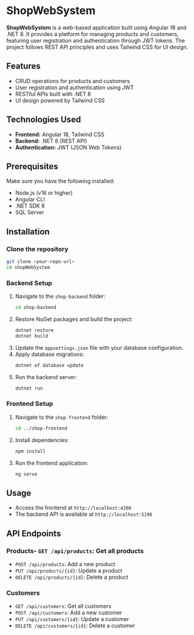 # ShopWebSystem

**ShopWebSystem** is a web-based application built using Angular 18 and .NET 8. It provides a platform for managing products and customers, featuring user registration and authentication through JWT tokens. The project follows REST API principles and uses Tailwind CSS for UI design.

## Features
- CRUD operations for products and customers
- User registration and authentication using JWT
- RESTful APIs built with .NET 8
- UI design powered by Tailwind CSS

## Technologies Used
- **Frontend:** Angular 18, Tailwind CSS
- **Backend:** .NET 8 (REST API)
- **Authentication:** JWT (JSON Web Tokens)

## Prerequisites
Make sure you have the following installed:
- Node.js (v16 or higher)
- Angular CLI
- .NET SDK 8
- SQL Server

## Installation
### Clone the repository
```bash
git clone <your-repo-url>
cd shopWebSystem
```

### Backend Setup
1. Navigate to the `shop-backend` folder:
   ```bash
   cd shop-backend
   ```
2. Restore NuGet packages and build the project:
   ```bash
   dotnet restore
   dotnet build
   ```
3. Update the `appsettings.json` file with your database configuration.
4. Apply database migrations:
   ```bash
   dotnet ef database update
   ```
5. Run the backend server:
   ```bash
   dotnet run
   ```

### Frontend Setup
1. Navigate to the `shop-frontend` folder:
   ```bash
   cd ../shop-frontend
   ```
2. Install dependencies:
   ```bash
   npm install
   ```
3. Run the frontend application:
   ```bash
   ng serve
   ```

## Usage
- Access the frontend at `http://localhost:4200`
- The backend API is available at `http://localhost:5196`

## API Endpoints

### Products- `GET /api/products`: Get all products
- `POST /api/products`: Add a new product
- `PUT /api/products/{id}`: Update a product
- `DELETE /api/products/{id}`: Delete a product

### Customers
- `GET /api/customers`: Get all customers
- `POST /api/customers`: Add a new customer
- `PUT /api/customers/{id}`: Update a customer
- `DELETE /api/customers/{id}`: Delete a customer


